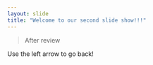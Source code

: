 ```yaml
---
layout: slide
title: "Welcome to our second slide show!!!"
---
```

>After review
>
Use the left arrow to go back!
